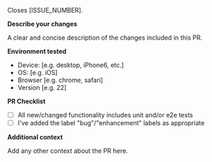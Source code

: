 Closes \[ISSUE_NUMBER\]. <!-- Replace \[ISSUE_NUMBER\] with the issue number this PR addresses. -->

**Describe your changes**

A clear and concise description of the changes included in this PR.

**Environment tested**

 - Device: [e.g. desktop, iPhone6, etc.]
 - OS: [e.g. iOS]
 - Browser [e.g. chrome, safari]
 - Version [e.g. 22]

**PR Checklist**

- [ ] All new/changed functionality includes unit and/or e2e tests
- [ ] I've added the label "bug"/"enhancement" labels as appropriate 

**Additional context**

Add any other context about the PR here.
